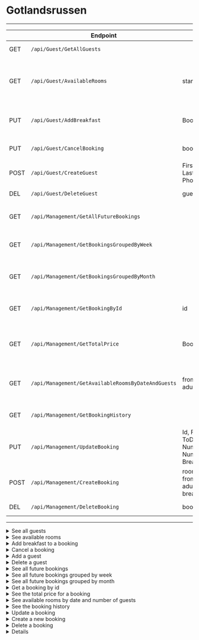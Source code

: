 # Gotlandsrussen

---

|      | Endpoint                                           | Parameters                                                        | Description                                        |
|------|----------------------------------------------------|-------------------------------------------------------------------|----------------------------------------------------|
| GET  | `/api/Guest/GetAllGuests`                          |                                                                   | Gets all guests                                    |
| GET  | `/api/Guest/AvailableRooms`                        | startDate, endDate                                                | Gets available rooms for a specific period of days |
| PUT  | `/api/Guest/AddBreakfast`                          | BookingId                                                         | Adds breakfast to a specific booking               |
| PUT  | `/api/Guest/CancelBooking`                         | bookingId                                                         | Cancels a specific booking                         |
| POST | `/api/Guest/CreateGuest`                           | FirstName, LastName, Email, Phone                                 | Creates a new guest                                |
| DEL  | `/api/Guest/DeleteGuest`                           | guestId                                                           | Deletes a guest by id                              |
|      |                                                    |                                                                   |                                                    |
| GET  | `/api/Management/GetAllFutureBookings`             |                                                                   | Gets all future bookings                           |
| GET  | `/api/Management/GetBookingsGroupedByWeek`         |                                                                   | Gets future bookings grouped by week               |
| GET  | `/api/Management/GetBookingsGroupedByMonth`        |                                                                   | Gets future bookings grouped by month              |
| GET  | `/api/Management/GetBookingById`                   | id                                                                | Gets a booking with specific id                    |
| GET  | `/api/Management/GetTotalPrice`                    | BookingId                                                         | Gets the total sum for a specific booking          |
| GET  | `/api/Management/GetAvailableRoomsByDateAndGuests` | fromDate, toDate, adults, children                                | Gets available rooms by specific conditions        |
| GET  | `/api/Management/GetBookingHistory`                |                                                                   | Gets all past bookings                             |
| PUT  | `/api/Management/UpdateBooking`                    | Id, FromDate, ToDate, NumberOfAdults, NumberOfChildren, Breakfast | Updates a booking                                  |
| POST | `/api/Management/CreateBooking`                    | roomId, guestId, fromDate, toDate, adults, children, breakfast    | Creates a new booking                              |
| DEL  | `/api/Management/DeleteBooking`                    | bookingId                                                         | Deletes a booking                                  |
---
<details close>
<summary>See all guests</summary>
<br>
  
````
[GET] /api/Guest/GetAllGuests
````
**Request URL**
````
https://localhost:7072/api/Guest/GetAllGuests
````

**Example Response**
````
[
    {
        "id": 2,
        "firstName": "Bob",
        "lastName": "Bengtsson",
        "email": "bob@example.com",
        "phone": "0702345678",
        "bookings": null
    }
]
````
</details>

<details close>
<summary>See available rooms</summary>
<br>
  
````
[GET] /api/Guest/GetAvailableRooms
````
**Example Request URL**
````
https://localhost:7047/api/Guest/available-rooms?startDate=2025-08-01&endDate=2025-08-03
````

**Example Response**
````
[
    {
        "id": 5,
        "roomName": "105",
        "roomTypeName": "Single",
        "numberOfBeds": 1,
        "pricePerNight": 500.00
    }
]
````
</details>

<details close>
<summary>Add breakfast to a booking</summary>
<br>
  
````
[PUT] /api/Guest/AddBreakfast
````
**Example Request URL**
````
https://localhost:7047/api/Guest/AddBreakfast?BookingId=18
````
**Example Response**
````
{
    "bookingId": 18,
    "breakfast": true,
    "message": "Breakfast has been added to the booking."
}
````

</details>

<details close>
<summary>Cancel a booking</summary>
<br>
  
````
[PUT] /api/Guest/CancelBooking
````
**Example Request URL**
````
https://localhost:7047/api/Guest/CancelBooking?bookingId=10
````

**Example Response**
````
{
    "message": "Booking is cancelled"
}

````
</details>

<details close>
<summary>Add a guest</summary>
<br>
  
````
[POST] /api/Guest/CreateGuest
````
**Example Request URL**
````
https://localhost:7047/api/Guest/CreateGuest?FirstName=Test&LastName=Testsson&Email=test%40testmail.com&Phone=555-444333
````

**Example Response**
````
{
  "id": 23,
  "firstName": "Test",
  "lastName": "Testsson",
  "email": "test@testmail.com",
  "phone": "555-444333",
  "bookings": null
}
````
</details>


<details close>
<summary>Delete a guest</summary>
<br>
  
````
[DEL] /api/Guest/DeleteGuest
````
**Example Request URL**
````
https://localhost:7047/api/Guest/DeleteGuest?guestId=5
````

**Example Response**
````
No response body
````
</details>

<details close>
<summary>See all future bookings</summary>
<br>
  
````
[GET] /api/Management/GetAllFutureBookings
````

**Request URL**
````
https://localhost:7047/api/Management/GetAllFutureBookings
````

**Example Response**
````
[
    {
        "id": 3,
        "guestName": "Larsson, Tom",
        "roomNames": [
            "103"
        ],
        "bookedFromDate": "2025-06-11",
        "bookedToDate": "2025-06-13",
        "numberOfAdults": 1,
        "numberOfChildren": 0
    }
]

````
</details>

<details close>
<summary>See all future bookings grouped by week</summary>
<br>
  
````
[GET] /api/Management/GetBookingsGroupedByWeek
````
**Request URL**
````
https://localhost:7047/api/Management/GetBookingsGroupedByWeek
````

**Example Response**
````
[
    {
        "year": 2025,
        "week": 25,
        "bookings": [
            {
                "id": 4,
                "guestName": "Helgesson, Lisa",
                "roomNames": [
                    "106"
                ],
                "bookedFromDate": "2025-06-20",
                "bookedToDate": "2025-06-25",
                "numberOfAdults": 1,
                "numberOfChildren": 0
            },
            {
                "id": 7,
                "guestName": "Johansson, Oscar",
                "roomNames": [
                    "109"
                ],
                "bookedFromDate": "2025-06-16",
                "bookedToDate": "2025-06-18",
                "numberOfAdults": 2,
                "numberOfChildren": 0
            }
        ]
    }
]
````
</details>

<details close>
<summary>See all future bookings grouped by month</summary>
<br>
  
````
[GET] /api/Management/GetBookingsGroupedByMonth
````
**Request URL**
````
https://localhost:7047/api/Management/GetBookingsGroupedByMonth
````

**Example Response**
````
[
    {
        "year": 2025,
        "month": 6,
        "bookings": [
            {
                "id": 3,
                "guestName": "Larsson, Tom",
                "roomNames": [
                    "103"
                ],
                "bookedFromDate": "2025-06-11",
                "bookedToDate": "2025-06-13",
                "numberOfAdults": 1,
                "numberOfChildren": 0
            },
            {
                "id": 4,
                "guestName": "Helgesson, Lisa",
                "roomNames": [
                    "106"
                ],
                "bookedFromDate": "2025-06-20",
                "bookedToDate": "2025-06-25",
                "numberOfAdults": 1,
                "numberOfChildren": 0
            },
        ]
    }
]
   

````
</details>

<details close>
<summary>Get a booking by id</summary>
<br>
  
````
[GET] /api/Management/GetBookingById
````
**Example Request URL**
````
https://localhost:7047/api/Management/GetBookingById?id=10
````

**Example Response**
````
{
  "id": 10,
  "guestId": 10,
  "fromDate": "2025-07-01",
  "toDate": "2025-07-05",
  "numberOfAdults": 2,
  "numberOfChildren": 2,
  "isCancelled": true,
  "breakfast": false,
  "guest": {
    "id": 10,
    "firstName": "Maja",
    "lastName": "Gustafsson",
    "email": "maja@example.com",
    "phone": "0702345686",
    "bookings": [
      null
    ]
  },
  "bookingRooms": [
    {
      "id": 10,
      "bookingId": 10,
      "booking": null,
      "roomId": 13,
      "room": {
        "id": 13,
        "name": "113",
        "roomTypeId": 3,
        "roomType": {
          "id": 3,
          "name": "Family",
          "numberOfBeds": 4,
          "pricePerNight": 1500,
          "rooms": [
            null
          ]
        },
        "bookingRooms": [
          null
        ]
      }
    }
  ]
}

````
</details>

<details close>
<summary>See the total price for a booking</summary>
<br>
  
````
[GET] /api/Management/GetTotalPrice?BookingId=3
````
**Example Request URL**
````
https://localhost:7047/api/Management/GetTotalPrice?BookingId=3
````

**Example Response**
````
{
  "bookingId": 3,
  "rooms": [
    {
      "roomType": "Single",
      "pricePerNight": 500
    }
  ],
  "numberOfNights": 2,
  "numberOfGuests": 1,
  "numberOfBreakfasts": 0,
  "breakfastPrice": 50,
  "totalPrice": 1000
}
````
</details>

<details close>
<summary>See available rooms by date and number of guests</summary>
<br>
  
````
[GET] /api/Management/GetAvailableRoomByDateAndGuests
````
**Example Request URL**
````
https://localhost:7047/api/Management/GetAvailableRoomByDateAndGuests?fromDate=2025-09-12&toDate=2025-09-15&adults=2&children=2
````

**Example Response**
````
[
  {
    "id": 20,
    "roomName": "120",
    "roomTypeName": "Family",
    "numberOfBeds": 4,
    "pricePerNight": 1500
  },
  {
    "id": 19,
    "roomName": "119",
    "roomTypeName": "Family",
    "numberOfBeds": 4,
    "pricePerNight": 1500
  }
]

````
</details>


<details close>
<summary>See the booking history</summary>
<br>
  
````
[GET] /api/Management/GetBookingHistory
````
**Request URL**
````
https://localhost:7047/api/Management/GetBookingHistory
````

**Example Response**
````
[
  {
    "id": 1,
    "guestName": "Andersson, Anna",
    "roomNames": [
      "102"
    ],
    "bookedFromDate": "2025-06-05",
    "bookedToDate": "2025-06-06",
    "numberOfAdults": 1,
    "numberOfChildren": 0
  }
]

````
</details>

<details close>
<summary>Update a booking</summary>
<br>
  
````
[PUT] /api/Management/UpdateBooking
````
**Example Request URL**
````
https://localhost:7047/api/Management/UpdateBooking?Id=4&FromDate=2026-08-17&ToDate=2026-08-18&NumberOfAdults=2&NumberOfChildren=0&Breakfast=true
````

**Example Response**
````
{
  "id": 4,
  "guestId": 4,
  "fromDate": "2026-08-17",
  "toDate": "2026-08-18",
  "numberOfAdults": 2,
  "numberOfChildren": 0,
  "isCancelled": false,
  "breakfast": true,
  "guest": null,
  "bookingRooms": [
    {
      "id": 4,
      "bookingId": 4,
      "booking": null,
      "roomId": 6,
      "room": {
        "id": 6,
        "name": "106",
        "roomTypeId": 2,
        "roomType": {
          "id": 2,
          "name": "Double",
          "numberOfBeds": 2,
          "pricePerNight": 900,
          "rooms": [
            null
          ]
        },
        "bookingRooms": [
          null
        ]
      }
    }
  ]
}
````
</details>

<details close>
<summary>Create a new booking</summary>
<br>
  
````
[POST] /api/Management/CreateBooking
````
**Example Request URL**
````
https://localhost:7047/api/Management/CreateBooking?roomId=8&guestId=9&fromDate=2027-08-10&toDate=2027-08-13&adults=2&children=0&breakfast=true
````

**Example Response**
````
{
  "newBooking": {
    "bookingId": 21,
    "guestId": 9,
    "fromDate": "2027-08-10",
    "toDate": "2027-08-13",
    "numberOfAdults": 2,
    "numberOfChildren": 0,
    "breakfast": true,
    "roomIds": [
      8
    ]
  }
}

````
</details>

<details close>
<summary>Delete a booking</summary>
<br>
  
````
[DEL] /api/Management/DeleteBooking
````
**Example Request URL**
````
https://localhost:7047/api/Management/DeleteBooking?bookingId=5
````

**Example Response**
````
No response body
````
</details>

<details close>


---

# Markdown Cheat Sheet

Thanks for visiting [The Markdown Guide](https://www.markdownguide.org)!

This Markdown cheat sheet provides a quick overview of all the Markdown syntax elements. It can’t cover every edge case, so if you need more information about any of these elements, refer to the reference guides for [basic syntax](https://www.markdownguide.org/basic-syntax/) and [extended syntax](https://www.markdownguide.org/extended-syntax/).

## Basic Syntax

These are the elements outlined in John Gruber’s original design document. All Markdown applications support these elements.

### Heading

# H1
## H2
### H3

### Bold

**bold text**

### Italic

*italicized text*

### Blockquote

> blockquote

### Ordered List

1. First item
2. Second item
3. Third item

### Unordered List

- First item
- Second item
- Third item

### Code

`code`

### Horizontal Rule

---

### Link

[Markdown Guide](https://www.markdownguide.org)

### Image

![alt text](https://www.markdownguide.org/assets/images/tux.png)

## Extended Syntax

These elements extend the basic syntax by adding additional features. Not all Markdown applications support these elements.

### Table

| Syntax | Description |
| ----------- | ----------- |
| Header | Title |
| Paragraph | Text |

### Fenced Code Block

```
{
  "firstName": "John",
  "lastName": "Smith",
  "age": 25
}
```

### Footnote

Here's a sentence with a footnote. [^1]

[^1]: This is the footnote.

### Heading ID

### My Great Heading {#custom-id}

### Definition List

term
: definition

### Strikethrough

~~The world is flat.~~

### Task List

- [x] Write the press release
- [ ] Update the website
- [ ] Contact the media

### Emoji

That is so funny! :joy:

(See also [Copying and Pasting Emoji](https://www.markdownguide.org/extended-syntax/#copying-and-pasting-emoji))

### Highlight

I need to highlight these ==very important words==.

### Subscript

H~2~O

### Superscript

X^2^
